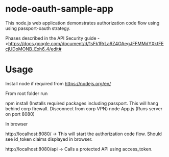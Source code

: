 # node-oauth-sample-app

This node.js web application demonstrates authorization code flow using using passport-oauth strategy.


Phases described in the API Security guide ->https://docs.google.com/document/d/1sFk1RrLa6Z4OAegJFFMMdYXktFEcjUDoMONB_Exh6_4/edit#



Usage
=====

Install node if required  from https://nodejs.org/en/

From root folder run

npm install             (Installs required packages including passport.  This will hang behind corp firewall.  Disconnect from corp VPN)
node App.js             (Runs server on port 8080)

In browser

http://localhost:8080/   ->  This will start the authorization code flow.  Should see id_token claims displayed in browser.

http://localhost:8080/api ->  Calls a protected API using access_token. 





